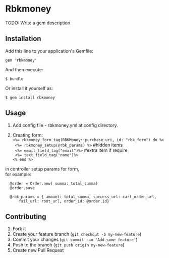 # Rbkmoney

TODO: Write a gem description

## Installation

Add this line to your application's Gemfile:

    gem 'rbkmoney'

And then execute:

    $ bundle

Or install it yourself as:

    $ gem install rbkmoney

## Usage

1. Add config file - rbkmoney.yml at config directory.
  
2. Creating form:  
   `<%= rbkmoney_form_tag(RBKMoney::purchase_uri, id: "rbk_form") do %>`  
   ` <%= rbkmoney_setup(@rbk_params) %>` #hidden items  
   ` <%= email_field_tag("email")%>` #extra item if require  
   ` <%= text_field_tag("name")%>`  
   `<% end %>`   

  in controller setup params for form,  
    for example:
    
      @order = Order.new( summa: total_summa)
      @order.save

      @rbk_params = { amount: total_summa, success_url: cart_order_url, 
          fail_url: root_url, order_id: @order.id}
    

## Contributing

1. Fork it
2. Create your feature branch (`git checkout -b my-new-feature`)
3. Commit your changes (`git commit -am 'Add some feature'`)
4. Push to the branch (`git push origin my-new-feature`)
5. Create new Pull Request
